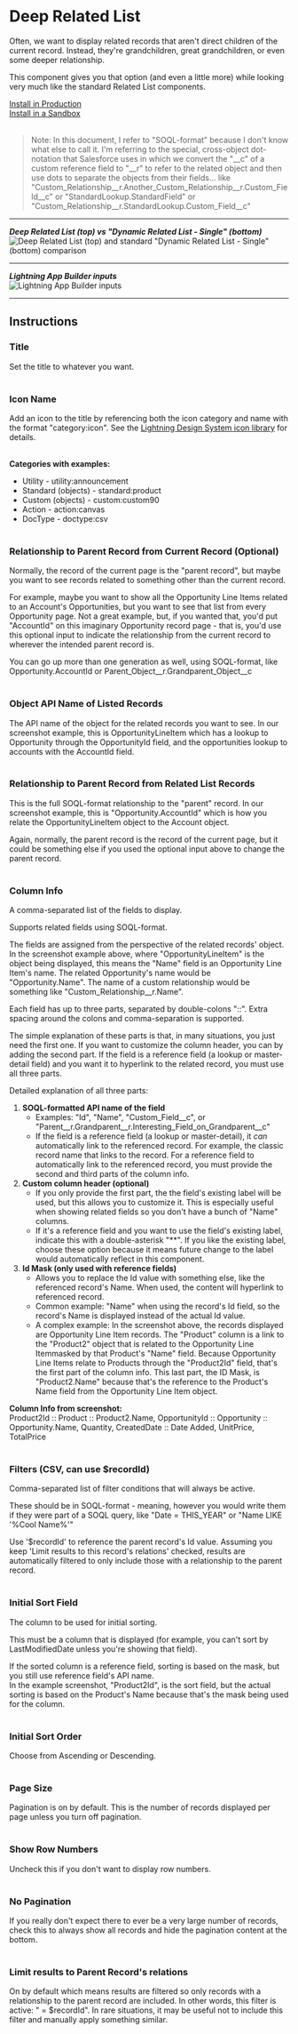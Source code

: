 # Deep Related List

Often, we want to display related records that aren't direct children of the current record. Instead, they're grandchildren, great grandchildren, or even some deeper relationship.

This component gives you that option (and even a little more) while looking very much like the standard Related List components.

[Install in Production](https://login.salesforce.com/packaging/installPackage.apexp?p0=04tak0000007ci5&isdtp=p1)  
[Install in a Sandbox](https://test.salesforce.com/packaging/installPackage.apexp?p0=04tak0000007ci5&isdtp=p1)
<br><br>

> Note: In this document, I refer to "SOQL-format" because I don't know what else to call it. I'm referring to the special, cross-object dot-notation that Salesforce uses in which we convert the "__c" of a custom reference field to "__r" to refer to the related object and then use dots to separate the objects from their fields... like "Custom_Relationship__r.Another_Custom_Relationship__r.Custom_Field__c" or "StandardLookup.StandardField" or "Custom_Relationship__r.StandardLookup.Custom_Field__c"

<hr>

**_Deep Related List (top) vs "Dynamic Related List - Single" (bottom)_**
![Deep Related List (top) and standard "Dynamic Related List - Single" (bottom) comparison](/screenshots/related_list_comparison.png)

<hr>

**_Lightning App Builder inputs_**  
![Lightning App Builder inputs](/screenshots/lightning_app_builder_inputs.png)

<hr>

## Instructions

### Title
Set the title to whatever you want.
<br><br>

### Icon Name
Add an icon to the title by referencing both the icon category and name with the format "category:icon". See the [Lightning Design System icon library](https://www.lightningdesignsystem.com/2e1ef8501/p/83309d-iconography/b/586464) for details.
<br><br>

**Categories with examples:**
* Utility - utility:announcement
* Standard (objects) - standard:product
* Custom (objects) - custom:custom90
* Action - action:canvas
* DocType - doctype:csv
<br><br>

### Relationship to Parent Record from Current Record (Optional)
Normally, the record of the current page is the "parent record", but maybe you want to see records related to something other than the current record.

For example, maybe you want to show all the Opportunity Line Items related to an Account's Opportunities, but you want to see that list from every Opportunity page. Not a great example, but, if you wanted that, you'd put "AccountId" on this imaginary Opportunity record page - that is, you'd use this optional input to indicate the relationship from the current record to wherever the intended parent record is.

You can go up more than one generation as well, using SOQL-format, like Opportunity.AccountId or Parent_Object__r.Grandparent_Object__c
<br><br>

### Object API Name of Listed Records
The API name of the object for the related records you want to see. In our screenshot example, this is OpportunityLineItem which has a lookup to Opportunity through the OpportunityId field, and the opportunities lookup to accounts with the AccountId field.
<br><br>

### Relationship to Parent Record from Related List Records
This is the full SOQL-format relationship to the "parent" record. In our screenshot example, this is "Opportunity.AccountId" which is how you relate the OpportunityLineItem object to the Account object.

Again, normally, the parent record is the record of the current page, but it could be something else if you used the optional input above to change the parent record.
<br><br>

### Column Info
A comma-separated list of the fields to display.

Supports related fields using SOQL-format.

The fields are assigned from the perspective of the related records' object. In the screenshot example above, where "OpportunityLineItem" is the object being displayed, this means the "Name" field is an Opportunity Line Item's name. The related Opportunity's name would be "Opportunity.Name". The name of a custom relationship would be something like "Custom_Relationship__r.Name".

Each field has up to three parts, separated by double-colons "::". Extra spacing around the colons and comma-separation is supported.

The simple explanation of these parts is that, in many situations, you just need the first one. If you want to customize the column header, you can by adding the second part. If the field is a reference field (a lookup or master-detail field) and you want it to hyperlink to the related record, you must use all three parts.

Detailed explanation of all three parts:
1. **SOQL-formatted API name of the field**
    * Examples: "Id", "Name", "Custom_Field__c", or "Parent__r.Grandparent__r.Interesting_Field_on_Grandparent__c"
    * If the field is a reference field (a lookup or master-detail), it _can_ automatically link to the referenced record. For example, the classic record name that links to the record. For a reference field to automatically link to the referenced record, you must provide the second and third parts of the column info.
2. **Custom column header (optional)**
    * If you only provide the first part, the the field's existing label will be used, but this allows you to customize it. This is especially useful when showing related fields so you don't have a bunch of "Name" columns.
    * If it's a reference field and you want to use the field's existing label, indicate this with a double-asterisk "**". If you like the existing label, choose these option because it means future change to the label would automatically reflect in this component.
3. **Id Mask (only used with reference fields)**
    * Allows you to replace the Id value with something else, like the referenced record's Name. When used, the content will hyperlink to referenced record.
    * Common example: "Name" when using the record's Id field, so the record's Name is displayed instead of the actual Id value.
    * A complex example: In the screenshot above, the records displayed are Opportunity Line Item records. The "Product" column is a link to the "Product2" object that is related to the Opportunity Line Itemmasked by that Product's "Name" field. Because Opportunity Line Items relate to Products through the "Product2Id" field, that's the first part of the column info. This last part, the ID Mask, is "Product2.Name" because that's the reference to the Product's Name field from the Opportunity Line Item object.

**Column Info from screenshot:**  
Product2Id :: Product :: Product2.Name, OpportunityId :: Opportunity :: Opportunity.Name, Quantity, CreatedDate :: Date Added, UnitPrice, TotalPrice
<br><br>

### Filters (CSV, can use $recordId)
Comma-separated list of filter conditions that will always be active.

These should be in SOQL-format - meaning, however you would write them if they were part of a SOQL query, like "Date = THIS_YEAR" or "Name LIKE '%Cool Name%'"

Use '$recordId' to reference the parent record's Id value. Assuming you keep 'Limit results to this record's relations' checked, results are automatically filtered to only include those with a relationship to the parent record.
<br><br>

### Initial Sort Field
The column to be used for initial sorting.

This must be a column that is displayed (for example, you can't sort by LastModifiedDate unless you're showing that field).

If the sorted column is a reference field, sorting is based on the mask, but you still use reference field's API name.  
In the example screenshot, "Product2Id", is the sort field, but the actual sorting is based on the Product's Name because that's the mask being used for the column.
<br><br>

### Initial Sort Order
Choose from Ascending or Descending.
<br><br>

### Page Size
Pagination is on by default. This is the number of records displayed per page unless you turn off pagination.
<br><br>

### Show Row Numbers
Uncheck this if you don't want to display row numbers.
<br><br>

### No Pagination
If you really don't expect there to ever be a very large number of records, check this to always show all records and hide the pagination content at the bottom.
<br><br>

### Limit results to Parent Record's relations
On by default which means results are filtered so only records with a relationship to the parent record are included. In other words, this filter is active: "<relationship field> = $recordId". In rare situations, it may be useful not to include this filter and manually apply something similar.
<br><br>
